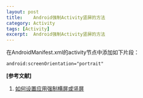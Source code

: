 ```yaml
---
layout: post
title:    Android强制Activity竖屏的方法
category: Activity
tags: [Activity]
excerpt:  Android强制Activity竖屏的方法
---
```


在AndroidManifest.xml的activity节点中添加如下片段：


	android:screenOrientation="portrait"

**[参考文献]**

1. [如何设置应用强制横屏或竖屏](https://blog.csdn.net/q316510202/article/details/51790818 "如何设置应用强制横屏或竖屏")

